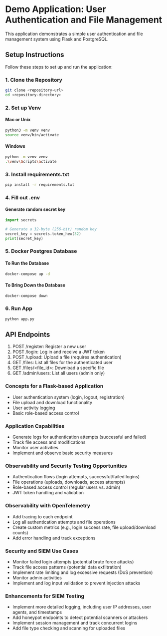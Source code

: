 # Demo Application: User Authentication and File Management

This application demonstrates a simple user authentication and file management system using Flask and PostgreSQL.

## Setup Instructions

Follow these steps to set up and run the application:

### 1. Clone the Repository

```bash
git clone <repository-url>
cd <repository-directory>
```

### 2. Set up Venv

#### Mac or Unix
```bash
python3 -m venv venv
source venv/bin/activate
```

#### Windows
```bash
python -m venv venv
.\venv\Scripts\activate
```

### 3. Install requirements.txt
```bash
pip install -r requirements.txt
```

### 4. Fill out .env

#### Generate random secret key
```python
import secrets

# Generate a 32-byte (256-bit) random key
secret_key = secrets.token_hex(32)
print(secret_key)
```

### 5. Docker Postgres Database 

#### To Run the Database
```bash
docker-compose up -d
```

#### To Bring Down the Database
```bash
docker-compose down
```

### 6. Run App 
```bash
python app.py
```

## API Endpoints

1. POST /register: Register a new user
2. POST /login: Log in and receive a JWT token
3. POST /upload: Upload a file (requires authentication)
4. GET /files: List all files for the authenticated user
5. GET /files/<file_id>: Download a specific file
6. GET /admin/users: List all users (admin only)

### Concepts for a Flask-based Application

- User authentication system (login, logout, registration)
- File upload and download functionality
- User activity logging
- Basic role-based access control

### Application Capabilities

- Generate logs for authentication attempts (successful and failed)
- Track file access and modifications
- Monitor user activities
- Implement and observe basic security measures

### Observability and Security Testing Opportunities

- Authentication flows (login attempts, successful/failed logins)
- File operations (uploads, downloads, access attempts)
- Role-based access control (regular users vs. admin)
- JWT token handling and validation

### Observability with OpenTelemetry

- Add tracing to each endpoint
- Log all authentication attempts and file operations
- Create custom metrics (e.g., login success rate, file upload/download counts)
- Add error handling and track exceptions

### Security and SIEM Use Cases

- Monitor failed login attempts (potential brute force attacks)
- Track file access patterns (potential data exfiltration)
- Implement rate limiting and log excessive requests (DoS prevention)
- Monitor admin activities
- Implement and log input validation to prevent injection attacks

### Enhancements for SIEM Testing

- Implement more detailed logging, including user IP addresses, user agents, and timestamps
- Add honeypot endpoints to detect potential scanners or attackers
- Implement session management and track concurrent logins
- Add file type checking and scanning for uploaded files